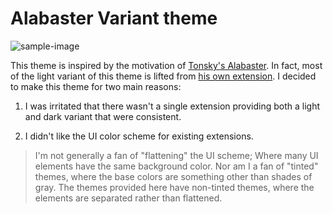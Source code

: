 # Alabaster Variant theme

![sample-image](images/light-dark.png)

This theme is inspired by the motivation of [Tonsky's Alabaster](https://github.com/tonsky/sublime-scheme-alabaster). In fact, most of the light variant of this theme is lifted from [his own extension](https://marketplace.visualstudio.com/items?itemName=tonsky.theme-alabaster). I decided to make this theme for two main reasons:

1. I was irritated that there wasn't a single extension providing both a light and dark variant that were consistent. 

2. I didn't like the UI color scheme for existing extensions.

> I'm not generally a fan of "flattening" the UI scheme; Where many UI elements have the same background color. Nor am I a fan of "tinted" themes, where the base colors are something other than shades of gray. The themes provided here have non-tinted themes, where the elements are separated rather than flattened.

